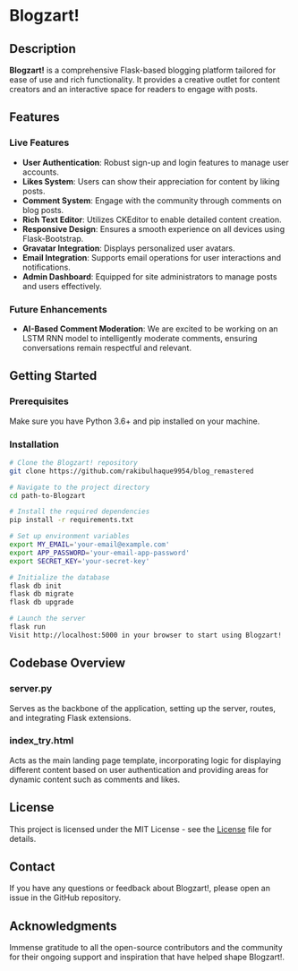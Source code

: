 # Blogzart!

## Description

**Blogzart!** is a comprehensive Flask-based blogging platform tailored for ease of use and rich functionality. It provides a creative outlet for content creators and an interactive space for readers to engage with posts.

## Features

### Live Features
- **User Authentication**: Robust sign-up and login features to manage user accounts.
- **Likes System**: Users can show their appreciation for content by liking posts.
- **Comment System**: Engage with the community through comments on blog posts.
- **Rich Text Editor**: Utilizes CKEditor to enable detailed content creation.
- **Responsive Design**: Ensures a smooth experience on all devices using Flask-Bootstrap.
- **Gravatar Integration**: Displays personalized user avatars.
- **Email Integration**: Supports email operations for user interactions and notifications.
- **Admin Dashboard**: Equipped for site administrators to manage posts and users effectively.

### Future Enhancements
- **AI-Based Comment Moderation**: We are excited to be working on an LSTM RNN model to intelligently moderate comments, ensuring conversations remain respectful and relevant.

## Getting Started

### Prerequisites
Make sure you have Python 3.6+ and pip installed on your machine.

### Installation

```bash
# Clone the Blogzart! repository
git clone https://github.com/rakibulhaque9954/blog_remastered

# Navigate to the project directory
cd path-to-Blogzart

# Install the required dependencies
pip install -r requirements.txt

# Set up environment variables
export MY_EMAIL='your-email@example.com'
export APP_PASSWORD='your-email-app-password'
export SECRET_KEY='your-secret-key'

# Initialize the database
flask db init
flask db migrate
flask db upgrade

# Launch the server
flask run
Visit http://localhost:5000 in your browser to start using Blogzart!
```

## Codebase Overview

### server.py
Serves as the backbone of the application, setting up the server, routes, and integrating Flask extensions.

### index_try.html
Acts as the main landing page template, incorporating logic for displaying different content based on user authentication and providing areas for dynamic content such as comments and likes.

## License

This project is licensed under the MIT License - see the [License](https://github.com/rakibulhaque9954/blog_remastered/blob/2067516a1ceb3aff915fc2cd47be07df46cf7bb6/MIT_LICENSE_Rakibul_Haque.txt) file for details.

## Contact

If you have any questions or feedback about Blogzart!, please open an issue in the GitHub repository.

## Acknowledgments

Immense gratitude to all the open-source contributors and the community for their ongoing support and inspiration that have helped shape Blogzart!.
